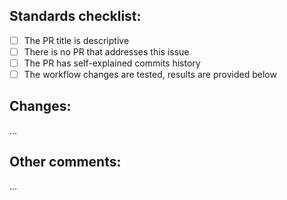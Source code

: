 <!--
📣 READ CAREFULLY BEFORE CREATING THIS PR 📣
1️⃣ This PR template is exclusively for REFACTORING
2️⃣ The PR title must start from "refactor:"
3️⃣ The PR title must be written in lowercase
4️⃣ The topic must be provided with requested below information
-->

## Standards checklist:
- [ ] The PR title is descriptive
- [ ] There is no PR that addresses this issue
- [ ] The PR has self-explained commits history
- [ ] The workflow changes are tested, results are provided below

## Changes:
...

## Other comments:
...
